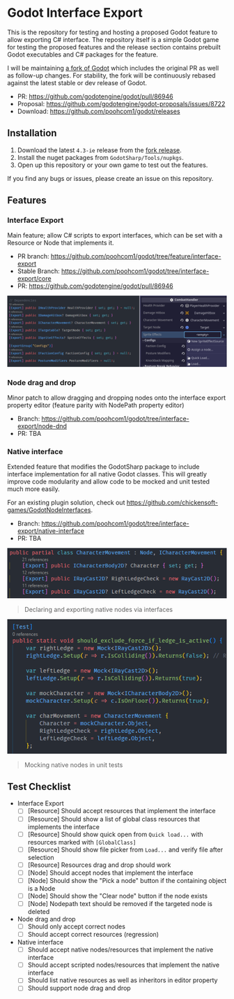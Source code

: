 # Godot Interface Export

This is the repository for testing and hosting a proposed Godot feature to allow exporting C# interface. The repository itself is a simple Godot game for testing the proposed features and the release section contains prebuilt Godot executables and C# packages for the feature.

I will be maintaining [a fork of Godot](https://github.com/poohcom1/godot/tree/interface-export/master) which includes the original PR as well as follow-up changes. For stability, the fork will be continuously rebased against the latest stable or dev release of Godot.

* PR: https://github.com/godotengine/godot/pull/86946
* Proposal: https://github.com/godotengine/godot-proposals/issues/8722
* Download: https://github.com/poohcom1/godot/releases

## Installation

1. Download the latest `4.3-ie` release from the [fork release](https://github.com/poohcom1/godot/releases).
2. Install the nuget packages from `GodotSharp/Tools/nupkgs`.
3. Open up this repository or your own game to test out the features.

If you find any bugs or issues, please create an issue on this repository.

## Features

### Interface Export

Main feature; allow C# scripts to export interfaces, which can be set with a Resource or Node that implements it.

- PR branch: https://github.com/poohcom1/godot/tree/feature/interface-export
- Stable Branch: https://github.com/poohcom1/godot/tree/interface-export/core
- PR: https://github.com/godotengine/godot/pull/86946

![Interface export example](.readme/interface_export_example.png)

### Node drag and drop

Minor patch to allow dragging and dropping nodes onto the interface export property editor (feature parity with NodePath property editor)

- Branch: https://github.com/poohcom1/godot/tree/interface-export/node-dnd
- PR: TBA

### Native interface

Extended feature that modifies the GodotSharp package to include interface implementation for all native Godot classes. This will greatly improve code modularity and allow code to be mocked and unit tested much more easily.

For an existing plugin solution, check out https://github.com/chickensoft-games/GodotNodeInterfaces.

- Branch: https://github.com/poohcom1/godot/tree/interface-export/native-interface
- PR: TBA

![Native interfaces in Godot class](.readme/native_interface_example.png)

> Declaring and exporting native nodes via interfaces

![Native interface usage in unit tests](.readme/native_interface_unit_test_example.png)

> Mocking native nodes in unit tests

## Test Checklist

- Interface Export
  - [ ] [Resource] Should accept resources that implement the interface
  - [ ] [Resource] Should show a list of global class resources that implements the interface
  - [ ] [Resource] Should show quick open from `Quick load...` with resources marked with `[GlobalClass]`
  - [ ] [Resource] Should show file picker from `Load...` and verify file after selection
  - [ ] [Resource] Resources drag and drop should work
  - [ ] [Node] Should accept nodes that implement the interface
  - [ ] [Node] Should show the "Pick a node" button if the containing object is a Node
  - [ ] [Node] Should show the "Clear node" button if the node exists
  - [ ] [Node] Nodepath text should be removed if the targeted node is deleted
- Node drag and drop
  - [ ] Should only accept correct nodes
  - [ ] Should accept correct resources (regression)
- Native interface
  - [ ] Should accept native nodes/resources that implement the native interface
  - [ ] Should accept scripted nodes/resources that implement the native interface
  - [ ] Should list native resources as well as inheritors in editor property
  - [ ] Should support node drag and drop
